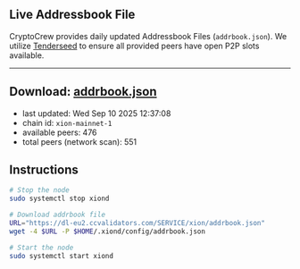 ## Live Addressbook File

CryptoCrew provides daily updated Addressbook Files (`addrbook.json`). We utilize [Tenderseed](https://github.com/binaryholdings/tenderseed) to ensure all provided peers have open P2P slots available.

---
**Download: [addrbook.json](https://dl-eu2.ccvalidators.com/SERVICE/xion/addrbook.json)**
---

- last updated: Wed Sep 10 2025 12:37:08
- chain id: `xion-mainnet-1`
- available peers: 476
- total peers (network scan): 551

## Instructions
```sh
# Stop the node
sudo systemctl stop xiond

# Download addrbook file
URL="https://dl-eu2.ccvalidators.com/SERVICE/xion/addrbook.json"
wget -4 $URL -P $HOME/.xiond/config/addrbook.json

# Start the node
sudo systemctl start xiond
```

